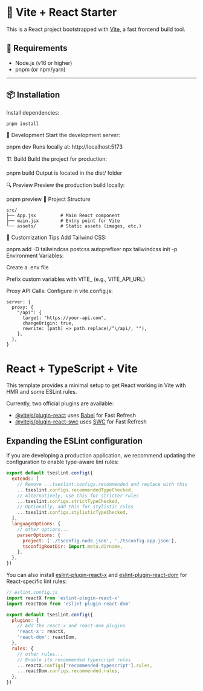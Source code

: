 # 🚀 Vite + React Starter

This is a React project bootstrapped with [Vite](https://vitejs.dev/), a fast frontend build tool.

## 🧱 Requirements

- Node.js (v16 or higher)
- pnpm (or npm/yarn)

---

## 📦 Installation

Install dependencies:

```bash
pnpm install

```

🧪 Development
Start the development server:


pnpm dev
Runs locally at: http://localhost:5173

🏗️ Build
Build the project for production:


pnpm build
Output is located in the dist/ folder

🔍 Preview
Preview the production build locally:


pnpm preview
📁 Project Structure

```
src/
├── App.jsx         # Main React component
├── main.jsx        # Entry point for Vite
└── assets/         # Static assets (images, etc.)
```

🔧 Customization Tips
Add Tailwind CSS:


pnpm add -D tailwindcss postcss autoprefixer
npx tailwindcss init -p
Environment Variables:

Create a .env file

Prefix custom variables with VITE_ (e.g., VITE_API_URL)

Proxy API Calls:
Configure in vite.config.js:

```
server: {
  proxy: {
    "/api": {
      target: "https://your-api.com",
      changeOrigin: true,
      rewrite: (path) => path.replace(/^\/api/, ""),
    },
  },
}
```



# React + TypeScript + Vite

This template provides a minimal setup to get React working in Vite with HMR and some ESLint rules.

Currently, two official plugins are available:

- [@vitejs/plugin-react](https://github.com/vitejs/vite-plugin-react/blob/main/packages/plugin-react) uses [Babel](https://babeljs.io/) for Fast Refresh
- [@vitejs/plugin-react-swc](https://github.com/vitejs/vite-plugin-react/blob/main/packages/plugin-react-swc) uses [SWC](https://swc.rs/) for Fast Refresh

## Expanding the ESLint configuration

If you are developing a production application, we recommend updating the configuration to enable type-aware lint rules:

```js
export default tseslint.config({
  extends: [
    // Remove ...tseslint.configs.recommended and replace with this
    ...tseslint.configs.recommendedTypeChecked,
    // Alternatively, use this for stricter rules
    ...tseslint.configs.strictTypeChecked,
    // Optionally, add this for stylistic rules
    ...tseslint.configs.stylisticTypeChecked,
  ],
  languageOptions: {
    // other options...
    parserOptions: {
      project: ['./tsconfig.node.json', './tsconfig.app.json'],
      tsconfigRootDir: import.meta.dirname,
    },
  },
})
```

You can also install [eslint-plugin-react-x](https://github.com/Rel1cx/eslint-react/tree/main/packages/plugins/eslint-plugin-react-x) and [eslint-plugin-react-dom](https://github.com/Rel1cx/eslint-react/tree/main/packages/plugins/eslint-plugin-react-dom) for React-specific lint rules:

```js
// eslint.config.js
import reactX from 'eslint-plugin-react-x'
import reactDom from 'eslint-plugin-react-dom'

export default tseslint.config({
  plugins: {
    // Add the react-x and react-dom plugins
    'react-x': reactX,
    'react-dom': reactDom,
  },
  rules: {
    // other rules...
    // Enable its recommended typescript rules
    ...reactX.configs['recommended-typescript'].rules,
    ...reactDom.configs.recommended.rules,
  },
})
```
